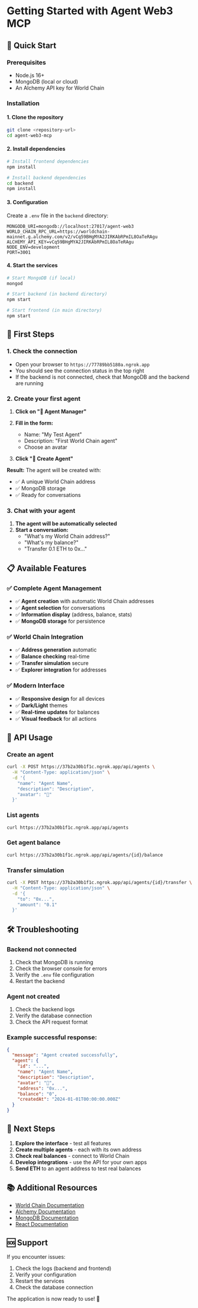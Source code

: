 # Getting Started with Agent Web3 MCP

## 🚀 Quick Start

### Prerequisites
- Node.js 16+
- MongoDB (local or cloud)
- An Alchemy API key for World Chain

### Installation

#### 1. Clone the repository
```bash
git clone <repository-url>
cd agent-web3-mcp
```

#### 2. Install dependencies
```bash
# Install frontend dependencies
npm install

# Install backend dependencies
cd backend
npm install
```

#### 3. Configuration
Create a `.env` file in the `backend` directory:
```env
MONGODB_URI=mongodb://localhost:27017/agent-web3
WORLD_CHAIN_RPC_URL=https://worldchain-mainnet.g.alchemy.com/v2/vCq59BHgMYA2JIRKAbRPmIL8OaTeRAgu
ALCHEMY_API_KEY=vCq59BHgMYA2JIRKAbRPmIL8OaTeRAgu
NODE_ENV=development
PORT=3001
```

#### 4. Start the services
```bash
# Start MongoDB (if local)
mongod

# Start backend (in backend directory)
npm start

# Start frontend (in main directory)
npm start
```

## 🎯 First Steps

### 1. Check the connection
- Open your browser to `https://77789bb5180a.ngrok.app`
- You should see the connection status in the top right
- If the backend is not connected, check that MongoDB and the backend are running

### 2. Create your first agent
1. **Click on "🤖 Agent Manager"**
2. **Fill in the form:**
   - Name: "My Test Agent"
   - Description: "First World Chain agent"
   - Choose an avatar

3. **Click "🚀 Create Agent"**

**Result:** The agent will be created with:
- ✅ A unique World Chain address
- ✅ MongoDB storage
- ✅ Ready for conversations

### 3. Chat with your agent
1. **The agent will be automatically selected**
2. **Start a conversation:**
   - "What's my World Chain address?"
   - "What's my balance?"
   - "Transfer 0.1 ETH to 0x..."

## 📋 Available Features

### ✅ Complete Agent Management
- ✅ **Agent creation** with automatic World Chain addresses
- ✅ **Agent selection** for conversations
- ✅ **Information display** (address, balance, stats)
- ✅ **MongoDB storage** for persistence

### ✅ World Chain Integration
- ✅ **Address generation** automatic
- ✅ **Balance checking** real-time
- ✅ **Transfer simulation** secure
- ✅ **Explorer integration** for addresses

### ✅ Modern Interface
- ✅ **Responsive design** for all devices
- ✅ **Dark/Light** themes
- ✅ **Real-time updates** for balances
- ✅ **Visual feedback** for all actions

## 🔧 API Usage

### Create an agent
```bash
curl -X POST https://37b2a30b1f1c.ngrok.app/api/agents \
  -H "Content-Type: application/json" \
  -d '{
    "name": "Agent Name",
    "description": "Description",
    "avatar": "🤖"
  }'
```

### List agents
```bash
curl https://37b2a30b1f1c.ngrok.app/api/agents
```

### Get agent balance
```bash
curl https://37b2a30b1f1c.ngrok.app/api/agents/{id}/balance
```

### Transfer simulation
```bash
curl -X POST https://37b2a30b1f1c.ngrok.app/api/agents/{id}/transfer \
  -H "Content-Type: application/json" \
  -d '{
    "to": "0x...",
    "amount": "0.1"
  }'
```

## 🛠️ Troubleshooting

### Backend not connected
1. Check that MongoDB is running
2. Check the browser console for errors
3. Verify the `.env` file configuration
4. Restart the backend

### Agent not created
1. Check the backend logs
2. Verify the database connection
3. Check the API request format

### Example successful response:
```json
{
  "message": "Agent created successfully",
  "agent": {
    "id": "...",
    "name": "Agent Name",
    "description": "Description",
    "avatar": "🤖",
    "address": "0x...",
    "balance": "0",
    "createdAt": "2024-01-01T00:00:00.000Z"
  }
}
```

## 🌟 Next Steps

1. **Explore the interface** - test all features
2. **Create multiple agents** - each with its own address
3. **Check real balances** - connect to World Chain
4. **Develop integrations** - use the API for your own apps
5. **Send ETH** to an agent address to test real balances

## 📚 Additional Resources

- [World Chain Documentation](https://docs.worldchain.org/)
- [Alchemy Documentation](https://docs.alchemy.com/)
- [MongoDB Documentation](https://docs.mongodb.com/)
- [React Documentation](https://reactjs.org/)

## 🆘 Support

If you encounter issues:
1. Check the logs (backend and frontend)
2. Verify your configuration
3. Restart the services
4. Check the database connection

The application is now ready to use! 🎉 